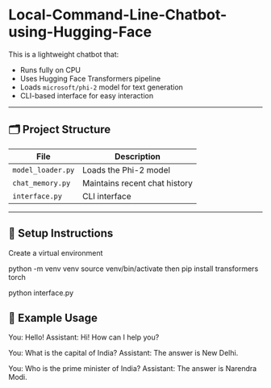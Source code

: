 # Local-Command-Line-Chatbot-using-Hugging-Face


This is a lightweight chatbot that:

- Runs fully on CPU
- Uses Hugging Face Transformers pipeline
- Loads `microsoft/phi-2` model for text generation
- CLI-based interface for easy interaction

---

## 🗂 Project Structure

| File | Description |
|---|---|
| `model_loader.py` | Loads the Phi-2 model |
| `chat_memory.py` | Maintains recent chat history |
| `interface.py` | CLI interface |

---

## 🔧 Setup Instructions
Create a virtual environment

python -m venv venv
source venv/bin/activate 
then
pip install transformers torch

python interface.py

## 🎯 Example Usage

You: Hello!
Assistant: Hi! How can I help you?

You: What is the capital of India?
Assistant: The answer is New Delhi.

You: Who is the prime minister of India?
Assistant: The answer is Narendra Modi.

